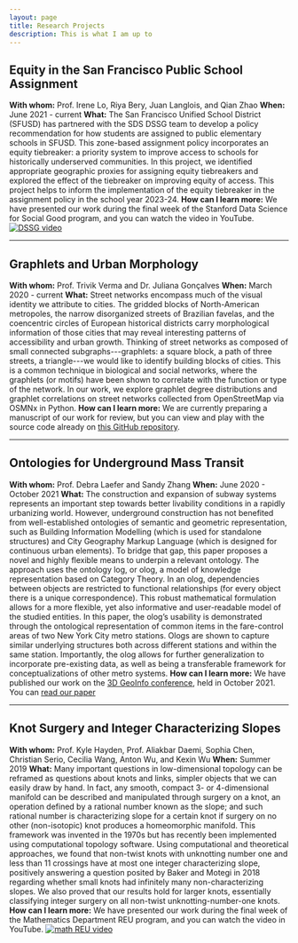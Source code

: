 ```yaml
---
layout: page
title: Research Projects
description: This is what I am up to
---
```

## Equity in the San Francisco Public School Assignment

**With whom:** Prof. Irene Lo, Riya Bery, Juan Langlois, and Qian Zhao
**When:** June 2021 - current
**What:** The San Francisco Unified School District (SFUSD) has partnered with the SDS DSSG team to develop a policy recommendation for how students are assigned to public elementary schools in SFUSD. This zone-based assignment policy incorporates an equity tiebreaker: a priority system to improve access to schools for historically underserved communities. In this project, we identified appropriate geographic proxies for assigning equity tiebreakers and explored the effect of the tiebreaker on improving equity of access. This project helps to inform the implementation of the equity tiebreaker in the assignment policy in the school year 2023-24.
**How can I learn more:** We have presented our work during the final week of the Stanford Data Science for Social Good program, and you can watch the video in YouTube.
[![DSSG video](https://www.youtube.com/watch?v=48FYug28Bzw&t=3531s/0.jpg)](https://www.youtube.com/watch?v=48FYug28Bzw&t=3531s)

---
## Graphlets and Urban Morphology

**With whom:** Prof. Trivik Verma and Dr. Juliana Gonçalves
**When:** March 2020 - current
**What:** Street networks encompass much of the visual identity we attribute to cities. The gridded blocks of North-American metropoles, the narrow disorganized streets of Brazilian favelas, and the coencentric circles of European historical districts carry morphological information of those cities that may reveal interesting patterns of accessibility and urban growth. Thinking of street networks as composed of small connected subgraphs---graphlets: a square block, a path of three streets, a triangle---we would like to identify building blocks of cities. This is a common technique in biological and social networks, where the graphlets (or motifs) have been shown to correlate with the function or type of the network. In our work, we explore graphlet degree distributions and graphlet correlations on street networks collected from OpenStreetMap via OSMNx in Python.
**How can I learn more:** We are currently preparing a manuscript of our work for review, but you can view and play with the source code already on [this GitHub repository](https://github.com/gsagostini/urban-graphlets).

---
## Ontologies for Underground Mass Transit

**With whom:** Prof. Debra Laefer and Sandy Zhang
**When:** June 2020 - October 2021
**What:** The construction and expansion of subway systems represents an important step towards better livability conditions in a rapidly urbanizing world. However, underground construction has not benefited from well-established ontologies of semantic and geometric representation, such as Building Information Modelling (which is used for standalone structures) and City Geography Markup Language (which is designed for continuous urban elements). To bridge that gap, this paper proposes a novel and highly flexible means to underpin a relevant ontology. The approach uses the ontology log, or olog, a model of knowledge representation based on Category Theory. In an olog, dependencies between objects are restricted to functional relationships (for every object there is a unique correspondence). This robust mathematical formulation allows for a more flexible, yet also informative and user-readable model of the studied entities. In this paper, the olog’s usability is demonstrated through the ontological representation of common items in the fare-control areas of two New York City metro stations. Ologs are shown to capture similar underlying structures both across different stations and within the same station. Importantly, the olog allows for further generalization to incorporate pre-existing data, as well as being a transferable framework for conceptualizations of other metro systems.
**How can I learn more:** We have published our work on the [3D GeoInfo conference](https://3dgeoinfo2021.github.io), held in October 2021. You can [read our paper](https://www.int-arch-photogramm-remote-sens-spatial-inf-sci.net/XLVI-4-W4-2021/125/2021/)

---
## Knot Surgery and Integer Characterizing Slopes

**With whom:** Prof. Kyle Hayden, Prof. Aliakbar Daemi, Sophia Chen, Christian Serio, Cecilia Wang, Anton Wu, and Kexin Wu
**When:** Summer 2019
**What:** Many important questions in low-dimensional topology can be reframed as questions about knots and links, simpler objects that we can easily draw by hand. In fact, any smooth, compact 3- or 4-dimensional manifold can be described and manipulated through surgery on a knot, an operation defined by a rational number known as the slope; and such rational number is characterizing slope for a certain knot if surgery on no other (non-isotopic) knot produces a homeomorphic manifold. This framework was invented in the 1970s but has recently been implemented using computational topology software. Using computational and theoretical approaches, we found that non-twist knots with unknotting number one and less than 11 crossings have at most one integer characterizing slope, positively answering a question posited by Baker and Motegi in 2018 regarding whether small knots had infinitely many non-characterizing slopes. We also proved that our results hold for larger knots, essentially classifying integer surgery on all non-twist unknotting-number-one knots.
**How can I learn more:** We have presented our work during the final week of the Mathematics Department REU program, and you can watch the video in YouTube.
[![math REU video](https://youtu.be/0LLg-Lr_me4/0.jpg)](https://youtu.be/0LLg-Lr_me4)
